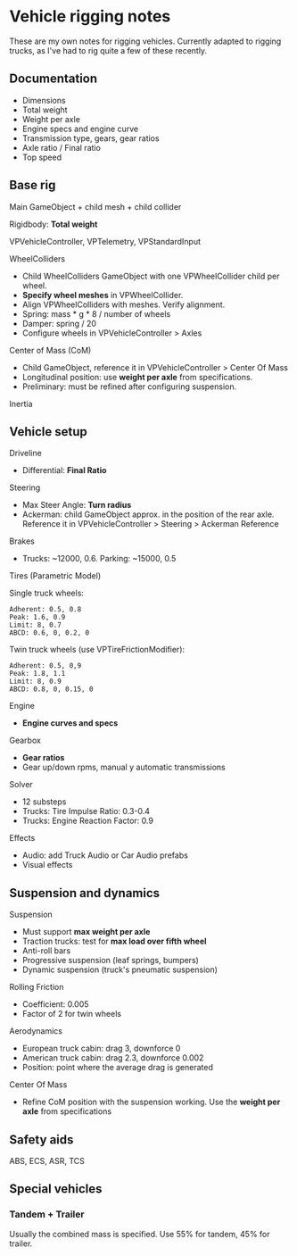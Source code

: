 # Vehicle rigging notes

These are my own notes for rigging vehicles. Currently adapted to rigging trucks, as I've had
to rig quite a few of these recently.

## Documentation

- Dimensions
- Total weight
- Weight per axle
- Engine specs and engine curve
- Transmission type, gears, gear ratios
- Axle ratio / Final ratio
- Top speed

## Base rig

Main GameObject + child mesh + child collider

Rigidbody: **Total weight**

VPVehicleController, VPTelemetry, VPStandardInput

WheelColliders

- Child WheelColliders GameObject with one VPWheelCollider child per wheel.
- **Specify wheel meshes** in  VPWheelCollider.
- Align VPWheelColliders with meshes. Verify alignment.
- Spring: mass * g * 8 / number of wheels
- Damper: spring / 20
- Configure wheels in VPVehicleController > Axles

Center of Mass (CoM)

- Child GameObject, reference it in VPVehicleController > Center Of Mass
- Longitudinal position: use **weight per axle** from specifications.
- Preliminary: must be refined after configuring suspension.

Inertia

## Vehicle setup

Driveline

- Differential: **Final Ratio**

Steering

- Max Steer Angle: **Turn radius**
- Ackerman: child GameObject approx. in the position of the rear axle. Reference it in VPVehicleController > Steering > Ackerman Reference

Brakes

- Trucks: ~12000, 0.6. Parking: ~15000, 0.5

Tires (Parametric Model)

Single truck wheels:

	Adherent: 0.5, 0.8
	Peak: 1.6, 0.9
	Limit: 8, 0.7
	ABCD: 0.6, 0, 0.2, 0

Twin truck wheels (use VPTireFrictionModifier):

	Adherent: 0.5, 0,9
	Peak: 1.8, 1.1
	Limit: 8, 0.9
	ABCD: 0.8, 0, 0.15, 0

Engine

- **Engine curves and specs**

Gearbox

- **Gear ratios**
- Gear up/down rpms, manual y automatic transmissions

Solver

- 12 substeps
- Trucks: Tire Impulse Ratio: 0.3-0.4
- Trucks: Engine Reaction Factor: 0.9

Effects

- Audio: add Truck Audio or Car Audio prefabs
- Visual effects

## Suspension and dynamics

Suspension

- Must support **max weight per axle**
- Traction trucks: test for **max load over fifth wheel**
- Anti-roll bars
- Progressive suspension (leaf springs, bumpers)
- Dynamic suspension (truck's pneumatic suspension)

Rolling Friction

- Coefficient: 0.005
- Factor of 2 for twin wheels

Aerodynamics

- European truck cabin: drag 3, downforce 0
- American truck cabin: drag 2.3, downforce 0.002
- Position: point where the average drag is generated

Center Of Mass

- Refine CoM position with the suspension working. Use the **weight per axle** from specifications

## Safety aids

ABS, ECS, ASR, TCS

## Special vehicles

### Tandem + Trailer

Usually the combined mass is specified. Use 55% for tandem, 45% for trailer.
